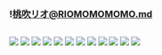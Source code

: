 ### !桃吹リオ@RIOMOMOMOMO.md
![]()

![](https://pbs.twimg.com/media/D9QpwB7UwAIFZYC.jpg)
![](https://pbs.twimg.com/media/D9QpvDPVAAAFeLr.jpg)
![](https://pbs.twimg.com/media/D9Qptd9UEAU1Xq-.jpg)
![](https://pbs.twimg.com/media/D9QpufmUIAAcqS4.jpg)
![](https://pbs.twimg.com/media/D1MJdYDVAAEtN5g.jpg)
![](https://pbs.twimg.com/media/D7Pb1FQUYAY0fOy.jpg)
![](https://pbs.twimg.com/media/D7olzIuUcAAoORq.jpg)
![](https://pbs.twimg.com/media/D6k_zVoUwAYB07y.jpg)
![](https://pbs.twimg.com/media/D3Si9cbXoAYz9eK.jpg)
![](https://pbs.twimg.com/media/D1q_0xWUwAA_zEE.jpg)
![](https://pbs.twimg.com/media/D1cN3-6U8AAwFdY.jpg)
![](https://pbs.twimg.com/media/D4VAs4eWwAAt7BF.jpg)
